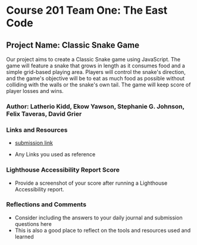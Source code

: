 # Course 201 Team One: The East Code

## Project Name: Classic Snake Game

Our project aims to create a Classic Snake game using JavaScript. The game will feature a snake that grows in length as it consumes food and a simple grid-based playing area. Players will control the snake's direction, and the game's objective will be to eat as much food as possible without colliding with the walls or the snake's own tail. The game will keep score of player losses and wins.

### Author: Latherio Kidd, Ekow Yawson, Stephanie G. Johnson, Felix Taveras, David Grier

### Links and Resources

* [submission link](https://theeastcode.github.io/ClassicSnakeGame/)

* Any Links you used as reference

### Lighthouse Accessibility Report Score

* Provide a screenshot of your score after running a Lighthouse Accessibility report.

### Reflections and Comments

* Consider including the answers to your daily journal and submission questions here
* This is also a good place to reflect on the tools and resources used and learned
